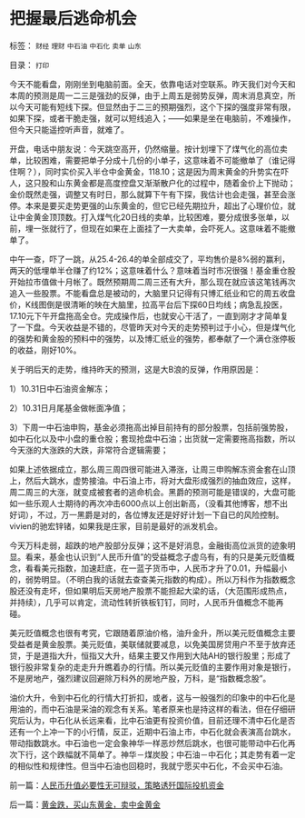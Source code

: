# 把握最后逃命机会

标签： `财经` `理财` `中石油` `中石化` `卖单` `山东` 

目录： `打印`

今天不能看盘，刚刚坐到电脑前面。全天，依靠电话对空联系。昨天我们对今天和本周的预测是周一二三是强劲的反弹，由于上周五是弱势反弹，周末消息真空，所以今天可能有短线下探。但显然由于二三的预期强烈，这个下探的强度非常有限，如果下探，或者干脆走强，就可以短线追入；——如果是坐在电脑前，不难操作，但今天只能遥控听声音，就难了。



开盘，电话中朋友说：今天跳空高开，仍然缩量。按计划埋下了煤气化的高位卖单，比较困难，需要把单子分成十几份的小单子，这意味着不可能撤单了（谁记得住啊？），同时实价买入半仓中金黄金，118.10；这是因为周末黄金的升势实在吓人，这只股和山东黄金都是高度控盘又渐渐散户化的过程中，随着金价上下抛动；金价既然走强，调整又有时日，那么就算下午有下探，我估计也会走强，甚至会涨停。本来是要买走势更强的山东黄金的，但它已经先期拉升，超出了心理价位，就让中金黄金顶顶数。打入煤气化20日线的卖单，比较困难，要分成很多张单，以前，埋一张就行了，但现在如果在上面挂了一大卖单，会吓死人。这意味着不能撤单了。



中午一查，吓了一跳，从25.4-26.4的单全部成交了，平均售价是8%弱的赢利，两天的低埋单半仓赚了约12%；这意味着什么？意味着当时市况很强！基金重仓股开始拉市值做十月帐了。既然预期周二周三还有大升，那么现在就应该这笔钱再次追入一些股票。不能看盘总是被动的，大脑里只记得有只博汇纸业和它的周五收盘价，K线图倒是很清晰的映在大脑里，拉高平台后下探60日均线；病急乱投医，17.10元下午开盘拖高全仓。完成操作后，也就安心干活了，一直到刚才才简单复了一下盘。今天收益是不错的，尽管昨天对今天的走势预判过于小心，但是煤气化的强势和黄金股的预料中的强势，以及博汇纸业的强势，都奉献了一个满仓涨停板的收益，刚好10%。



关于明后天的走势，维持昨天的预测，这是大B浪的反弹，作用原因是：

1）10.31日中石油资金解冻；

2）10.31日月尾基金做帐面净值；

3）下周一中石油申购，基金必须拖高出掉目前持有的部分股票，包括前强势股，如中石化以及中小盘的重仓股；套现抢盘中石油；出货就一定需要拖高指数，所以今天涨的大涨跌的大跌，非常符合逻辑需要；



如果上述依据成立，那么周三周四很可能进入滞涨，让周三申购解冻资金套在山顶上，然后大跳水，虚势接油。中石油上市，将对大盘形成强烈的抽血效应，这样，周二周三的大涨，就变成被套者的逃命机会。黑爵的预测可能是错误的，大盘可能如一些乐观人士期待的再次冲击6000点以上创出新高，（没看其他博客，想不出好词），不过，万一黑爵是对的，各位博友还是好好计划一下自已的风险控制。vivien的驰宏锌锗，如果我是庄家，目前是最好的派发机会。



今天万科走弱，超跌的地产股部分反弹；这不是好消息，金融街高位派货的迹象明显。看来，基金也认识到“人民币升值”的受益概念子虚乌有，有的只是美元贬值概念，看看美元指数，加速赶底，在一蓝子货币中，人民币才升了0.01，升幅最小的，弱势明显。（不明白我的话就去查查美元指数的构成）。所以万科作为指数概念股还没有走坏，但如果明后天房地产股票不能担起大梁的话，（大范围形成热点，并持续），几乎可以肯定，流动性转折铁板钉钉，同时，人民币升值概念不能再碰。



美元贬值概念也很有考究，它跟随着原油价格，油升金升，所以美元贬值概念主要受益者是黄金股票。美元贬值，美联储就要减息，以免美国房贷用户不至于放弃还贷，于是道指大升，恒指又大升，结果主要又作用到大陆AH的银行股里；形成了银行股非常复杂的走走升升瞧着办的行情。所以美元贬值的主要作用对象是银行，不是房地产，强烈建议回避除万科外的房地产股，万科，是“指数概念股”。



油价大升，令到中石化的行情大打折扣，或者，这与一般强烈的印象中的中石化是用油的，而中石油是采油的观念有关系。笔者原来也是持这样的看法，但在仔细研究后认为，中石化从长远来看，比中石油更有投资价值，目前还理不清中石化是否还有一个上冲一下的小行情，反正，近期中石油上市，中石化就会表演高台跳水，带动指数跳水。中石油也一定会象神华一样恶炒然后跳水，也很可能带动中石化再次下行，这个跌幅就不简单了。神华－煤炭股；中石油－中石化；其走势有着一定的相似性和规律性。但当中石油也回稳时，我就宁愿买中石化，不会买中石油。





前一篇：[人民币升值必要性无可辩驳，策略诱歼国际投机资金](../../../2007/10/28/人民币升值必要性无可辩驳，策略诱歼国际投机资金.md)

后一篇：[黄金跌，买山东黄金，卖中金黄金](../../../2007/10/30/黄金跌，买山东黄金，卖中金黄金.md)